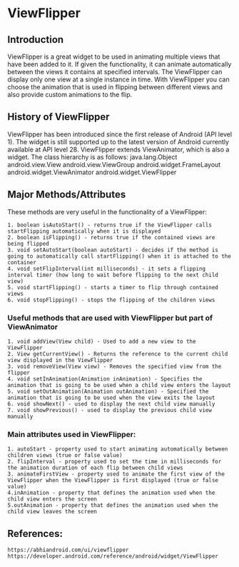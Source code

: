 # ViewFlipper


## Introduction
ViewFlipper is a great widget to be used in animating multiple views that have been added to it. If given the functionality, it can animate automatically between the views it contains at specified intervals. The ViewFlipper can display only one view at a single instance in time. With ViewFlipper you can choose the animation that is used in flipping between different views and also provide custom animations to the flip.

## History of ViewFlipper
ViewFlipper has been introduced since the first release of Android (API level 1). The widget is still supported up to the latest version of Android currently available at API level 28. ViewFlipper extends ViewAnimator, which is also a widget. The class hierarchy is as follows:
	java.lang.Object
	android.view.View
	android.view.ViewGroup
	android.widget.FrameLayout 
	android.widget.ViewAnimator
	android.widget.ViewFlipper

## Major Methods/Attributes
These methods are very useful in the functionality of a ViewFlipper:
	
	1. boolean isAutoStart() - returns true if the ViewFlipper calls startFlipping automatically when it is displayed
	2. boolean isFlipping() - returns true if the contained views are being flipped
	3. void setAutoStart(boolean autoStart) - decides if the method is going to automatically call startFlipping() when it is attached to the container
	4. void setFlipInterval(int milliseconds) - it sets a flipping interval timer (how long to wait before flipping to the next child view)
	5. void startFlipping() - starts a timer to flip through contained views
	6. void stopFlipping() - stops the flipping of the children views

### Useful methods that are used with ViewFlipper but part of ViewAnimator
	
	1. void addView(View child) - Used to add a new view to the ViewFlipper
	2. View getCurrentView() - Returns the reference to the current child view displayed in the ViewFlipper
	3. void removeView(View view) - Removes the specified view from the flipper
	4. void setInAnimation(Animation inAnimation) - Specifies the animation that is going to be used when a child view enters the layout
	5. void setOutAnimation(Animation outAnimation) - Specified the animation that is going to be used when the view exits the layout
	6. void showNext() - used to display the next child view manually
	7. void showPrevious() - used to display the previous child view manually

### Main attributes used in ViewFlipper:
	
	1. autoStart - property used to start animating automatically between children views (true or false value)
	2. flipInterval - property used to set the time in milliseconds for the animation duration of each flip between child views
	3. animateFirstView - property used to animate the first view of the ViewFlipper when the ViewFlipper is first displayed (true or false value)
	4.inAnimation - property that defines the animation used when the child view enters the screen
	5.outAnimation - property that defines the animation used when the child view leaves the screen

## References:
	https://abhiandroid.com/ui/viewflipper
	https://developer.android.com/reference/android/widget/ViewFlipper




